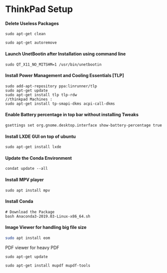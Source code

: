 # ThinkPad Setup
#### Delete Useless Packages

```
sudo apt-get clean

sudo apt-get autoremove
```

#### Launch UnetBootin after Installation using command line  

```
sudo QT_X11_NO_MITSHM=1 /usr/bin/unetbootin
```

#### Install Power Management and Cooling Essentials [TLP]

```
sudo add-apt-repository ppa:linrunner/tlp
sudo apt-get update
sudo apt-get install tlp tlp-rdw
//thinkpad Machines :
sudo apt-get install tp-smapi-dkms acpi-call-dkms
```

#### Enable Battery percentage in top bar without installing Tweaks

```shell
gsettings set org.gnome.desktop.interface show-battery-percentage true
```



#### Install LXDE GUI on top of ubuntu  

``` sudo apt-get install lxde ```

#### Update the Conda Environment

``` 
condat update --all
```

#### Install MPV player 

```shell
sudo apt install mpv
```

#### Install Conda

```shell
# Download the Package
bash Anaconda3-2019.03-Linux-x86_64.sh

```

#### Image Viewer for handling big file size

```bash
sudo apt install eom
```

PDF viewer for heavy PDF

```shell
sudo apt-get update

sudo apt-get install mupdf mupdf-tools
```

